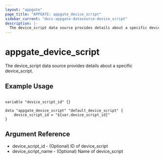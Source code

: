 ```yaml
---
layout: "appgate"
page_title: "APPGATE: appgate_device_script"
sidebar_current: "docs-appgate-datasource-device_script"
description: |-
  The device_script data source provides details about a specific device_script.
---
```


# appgate_device_script

The device_script data source provides details about a specific device_script.


## Example Usage

```hcl

variable "device_script_id" {}

data "appgate_device_script" "default_device_script" {
    device_script_id = "${var.device_script_id}"
}

```

## Argument Reference

* device_script_id - (Optional) ID of device_script
* device_script_name - (Optional) Name of device_script

